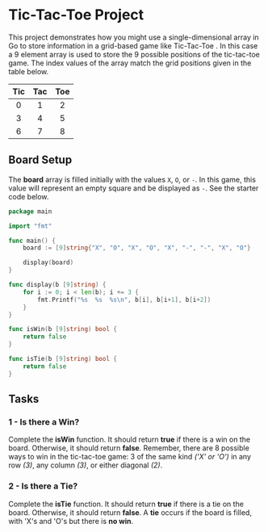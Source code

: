 # Tic-Tac-Toe Project

This project demonstrates how you might use a single-dimensional array in Go to store information in a grid-based game like Tic-Tac-Toe . In this case a 9 element array is used to store the 9 possible positions of the tic-tac-toe game. The index values of the array  match the grid positions given in the table below.

|   Tic  |  Tac   |  Toe   |
|:---:|:---:|:---:|
|  0  |  1  |  2  |
|  3  |  4  |  5  |
|  6  |  7  |  8  |


## Board Setup

The **board** array is filled initially with the values ```X```, ```O```, or ```-```.  In this game, this value will represent an empty square and be displayed as ```-```.  See the starter code below.

```go
package main

import "fmt"

func main() {
	board := [9]string{"X", "O", "X", "O", "X", "-", "-", "X", "O"}

	display(board)
}

func display(b [9]string) {
	for i := 0; i < len(b); i += 3 {
		fmt.Printf("%s  %s  %s\n", b[i], b[i+1], b[i+2])
	}
}

func isWin(b [9]string) bool {
	return false
}

func isTie(b [9]string) bool {
	return false
}
```

## Tasks

### 1 - Is there a Win?

Complete the **isWin** function. It should return **true** if there is a win on the board.  Otherwise, it should return **false**. Remember, there are 8 possible ways to win in the tic-tac-toe game:  3 of the same kind _('X' or 'O')_ in any row _(3)_, any column _(3)_, or either diagonal _(2)_.

### 2 - Is there a Tie?
Complete the **isTie** function. It should return **true** if there is a tie on the board.  Otherwise, it should return **false**.  A **tie** occurs if the board is filled, with 'X's and 'O's but there is **no win**.
